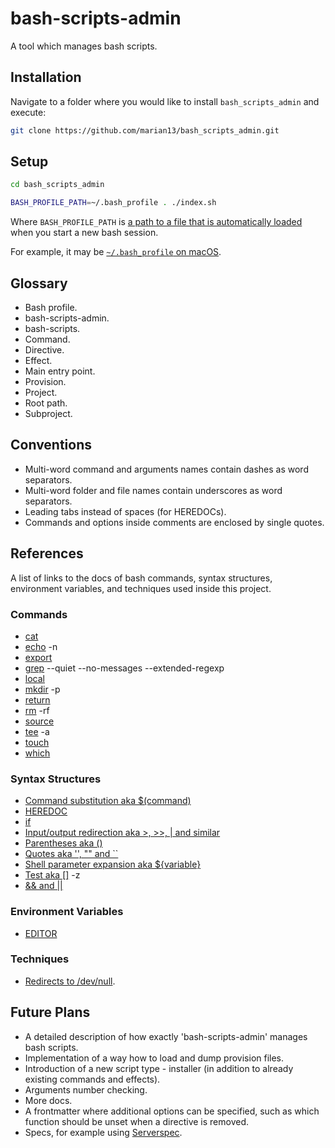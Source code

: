# bash-scripts-admin

A tool which manages bash scripts.

## Installation

Navigate to a folder where you would like to install `bash_scripts_admin` and execute:

```bash
git clone https://github.com/marian13/bash_scripts_admin.git
```

## Setup

```bash
cd bash_scripts_admin

BASH_PROFILE_PATH=~/.bash_profile . ./index.sh
```

Where `BASH_PROFILE_PATH` is [a path to a file that is automatically loaded](https://stackoverflow.com/questions/415403/whats-the-difference-between-bashrc-bash-profile-and-environment) when you start a new bash session.

For example, it may be [`~/.bash_profile` on macOS](https://apple.stackexchange.com/questions/51036/what-is-the-difference-between-bash-profile-and-bashrc).

## Glossary

- Bash profile.
- bash-scripts-admin.
- bash-scripts.
- Command.
- Directive.
- Effect.
- Main entry point.
- Provision.
- Project.
- Root path.
- Subproject.

## Conventions

- Multi-word command and arguments names contain dashes as word separators.
- Multi-word folder and file names contain underscores as word separators.
- Leading tabs instead of spaces (for HEREDOCs).
- Commands and options inside comments are enclosed by single quotes.

## References

A list of links to the docs of bash commands, syntax structures, environment variables, and techniques used inside this project.

### Commands

- [cat](https://ss64.com/osx/cat.html)
- [echo](https://ss64.com/osx/echo.html) -n
- [export](https://ss64.com/osx/export.html)
- [grep](https://ss64.com/osx/grep.html) --quiet --no-messages --extended-regexp
- [local](https://ss64.com/bash/local.html)
- [mkdir](https://ss64.com/osx/mkdir.html) -p
- [return](https://ss64.com/bash/return.html)
- [rm](https://ss64.com/bash/rm.html) -rf
- [source](https://ss64.com/osx/source.html)
- [tee](https://ss64.com/osx/tee.html) -a
- [touch](https://ss64.com/bash/touch.html)
- [which](https://ss64.com/osx/which.html)

### Syntax Structures

- [Command substitution aka $(command)](https://ss64.com/osx/syntax-substitution.html)
- [HEREDOC](https://ss64.com/osx/syntax-here.html)
- [if](https://ss64.com/osx/if.html)
- [Input/output redirection aka >, >>, | and similar](https://ss64.com/osx/syntax-redirection.html)
- [Parentheses aka ()](https://ss64.com/osx/syntax-brackets.html)
- [Quotes aka '', "" and ``](https://ss64.com/bash/syntax-quoting.html)
- [Shell parameter expansion aka ${variable}](https://ss64.com/bash/syntax-expand.html#parameter)
- [Test aka []](https://ss64.com/osx/test.html) -z
- [&& and ||](https://ss64.com/bash/syntax-execute.html)

### Environment Variables

- [EDITOR](https://ss64.com/osx/syntax-env_vars.html)

### Techniques

- [Redirects to /dev/null](https://ss64.com/osx/syntax-redirection.html).


## Future Plans

- A detailed description of how exactly 'bash-scripts-admin' manages bash scripts.
- Implementation of a way how to load and dump provision files.
- Introduction of a new script type - installer (in addition to already existing commands and effects).
- Arguments number checking.
- More docs.
- A frontmatter where additional options can be specified, such as which function should be unset when a directive is removed.
- Specs, for example using [Serverspec](https://serverspec.org/).
